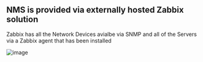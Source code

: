 ## NMS is provided via externally hosted Zabbix solution
Zabbix has all the Network Devices avialbe via SNMP and all of the Servers via a Zabbix agent that has been installed

![image](https://wiki.techpatix.com/zabbix-HOSTS.png)